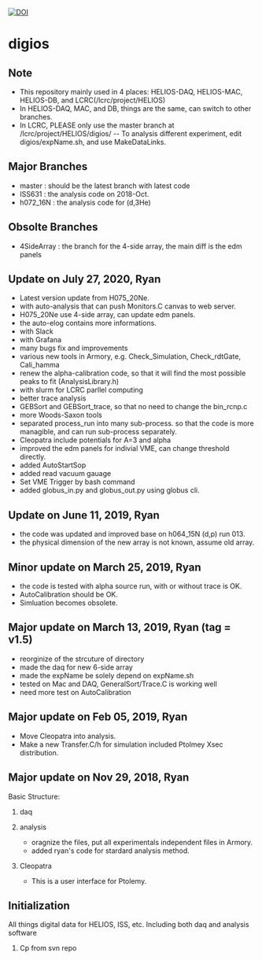 [![DOI](https://zenodo.org/badge/DOI/10.5281/zenodo.3517238.svg)](https://doi.org/10.5281/zenodo.3517238)

# digios

## Note
- This repository mainly used in 4 places: HELIOS-DAQ, HELIOS-MAC, HELIOS-DB, and LCRC(/lcrc/project/HELIOS)
- In HELIOS-DAQ, MAC, and DB, things are the same, can switch to other branches.
- In LCRC, PLEASE only use the master branch at /lcrc/project/HELIOS/digios/
-- To analysis different experiment, edit digios/expName.sh, and use MakeDataLinks.

## Major Branches
- master : should be the latest branch with latest code
- ISS631 : the analysis code on 2018-Oct.
- h072_16N : the analysis code for (d,3He)

## Obsolte Branches
- 4SideArray : the branch for the 4-side array, the main diff is the edm panels

## Update on July 27, 2020, Ryan
- Latest version update from H075_20Ne.
- with auto-analysis that can push Monitors.C canvas to web server.
- H075_20Ne use 4-side array, can update edm panels.
- the auto-elog contains more informations.
- with Slack
- with Grafana
- many bugs fix and improvements
- various new tools in Armory, e.g. Check_Simulation, Check_rdtGate, Cali_hamma
- renew the alpha-calibration code, so that it will find the most possible peaks to fit (AnalysisLibrary.h)
- with slurm for LCRC parllel computing
- better trace analysis
- GEBSort and GEBSort_trace, so that no need to change the bin_rcnp.c
- more Woods-Saxon tools
- separated process_run into many sub-process. so that the code is more managible, and can run sub-process separately.
- Cleopatra include potentials for A=3 and alpha
- improved the edm panels for indivial VME, can change threshold directly. 
- added AutoStartSop 
- added read vacuum gauage
- Set VME Trigger by bash command
- added globus_in.py and globus_out.py using globus cli. 

## Update on June 11, 2019, Ryan
- the code was updated and improved base on h064_15N (d,p) run 013.
- the physical dimension of the new array is not known, assume old array.

## Minor update on March 25, 2019, Ryan
- the code is tested with alpha source run, with or without trace is OK.
- AutoCalibration should be OK.
- Simluation becomes obsolete.

## Major update on March 13, 2019, Ryan (tag = v1.5)
- reorginize of the strcuture of directory
- made the daq for new 6-side array
- made the expName be solely depend on expName.sh 
- tested on Mac and DAQ, GeneralSort/Trace.C is working well
- need more test on AutoCalibration

## Major update on Feb 05, 2019, Ryan
- Move Cleopatra into analysis.
- Make a new Transfer.C/h for simulation included Ptolmey Xsec distribution.

## Major  update on Nov 29, 2018, Ryan
Basic Structure:
1. daq
2. analysis
   - oragnize the files, put all experimentals independent files in Armory.  
   - added ryan's code for stardard analysis method. 

3. Cleopatra
   - This is a user interface for Ptolemy.
 
## Initialization
All things digital data for HELIOS, ISS, etc. Including both daq and analysis software
1. Cp from svn repo
